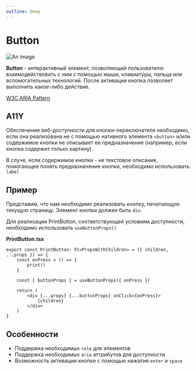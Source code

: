 ```yaml
---
outline: deep
---
```


# Button

![An image](/button.png)

**Button** - интерактивный элемент, позволяющий пользователю взаимодействовать с ним с помощью мыши, клавиатуры, пальца или вспомогательных технологий. После активации кнопка позволяет выполнить какое-либо действие. 

[W3C ARIA Pattern](https://www.w3.org/WAI/ARIA/apg/patterns/button/)

## A11Y

Обеспечение веб-доступности для кнопки-переключателя необходимо, если она реализована не с помощью нативного элемента `<button>` и/или содержимое кнопки не описывает ее предназначение (например, если кнопка содержит только картину).

В случе, если содержимое кнопки - не текстовое описание, помогающее понять предназначение кнопки, необходимо использовать `label`

## Пример

Представим, что нам необходимо реализовать кнопку, печатающую текущую страницу. Элемент кнопки должен быть `div`. 

Для реализации PrintButton, соответствующей условиям доступности, необходимо использовать `useButtonProps()`

**PrintButton.tsx**

```tsx
export const PrintButton: FC<PropsWithChildren> = ({ children, ...props }) => {
	const onPress = () => {
		print()
    }
	
	const { buttonProps } = useButtonProps({ onPress })

	return (
        <div {...props} {...buttonProps} onClick={onPress}>
	        {children}
        </div>
	)
}
```

## Особенности

- Поддержка необходимых `role` для элементов
- Поддержка необходимых `aria` аттрибутов для доступности
- Возможность активации кнопки с помощью нажатия `enter` и `space`
